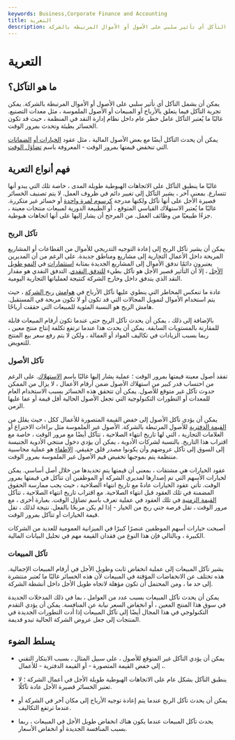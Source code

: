 ```yaml
---
keywords: Business,Corporate Finance and Accounting
title: التعرية
description: يمكن أن يشمل التآكل أي تأثير سلبي على الأصول أو الأموال المرتبطة بالشركة.
---
```


# التعرية
## ما هو التآكل؟

يمكن أن يشمل التآكل أي تأثير سلبي على الأصول أو الأموال المرتبطة بالشركة. يمكن تجربة التآكل فيما يتعلق بالأرباح أو المبيعات أو الأصول الملموسة ، مثل معدات التصنيع. غالبًا ما يُعتبر التآكل عامل خطر عام داخل نظام إدارة النقد في المنظمة ، حيث قد تكون الخسائر بطيئة وتحدث بمرور الوقت.

يمكن أن يحدث التآكل أيضًا مع بعض الأصول المالية ، مثل عقود [الخيارات أو](/optionscontract) [الضمانات](/warrant) التي تنخفض قيمتها بمرور الوقت - المعروفة باسم [تضاؤل الوقت](/timedecay).

## فهم أنواع التعرية

غالبًا ما ينطبق التآكل على الاتجاهات الهبوطية طويلة المدى ، خاصة تلك التي يبدو أنها تتسارع. بمعنى آخر ، يشير التآكل إلى تغيير دائم في ظروف العمل. لا يتم تصنيف الخسائر قصيرة الأجل على أنها تآكل ولكنها مدرجة [كرسوم لمرة واحدة](/one-time-charge) أو خسائر غير متكررة. غالبًا ما يُعتبر الاستهلاك القياسي المتوقع ، أو الطبيعة الدورية لمبيعات منتجات معينة ، جزءًا طبيعيًا من وظائف العمل. من المرجح أن يشار إليها على أنها اتجاهات هبوطية.

### تآكل الربح

يمكن أن يشير تآكل الربح إلى إعادة التوجيه التدريجي للأموال من القطاعات أو المشاريع المربحة داخل الأعمال التجارية إلى مشاريع ومناطق جديدة. على الرغم من أن المديرين يعتبرون دائمًا تدفق الأموال إلى المشاريع الجديدة بمثابة [استثمارات](/investment) في [النمو طويل الأجل](/longtermgrowth) ، إلا أن التأثير قصير الأجل هو تآكل بطيء [للتدفق النقدي](/cashflow). التدفق النقدي هو مقدار النقد الذي يتدفق داخل وخارج الشركة كنتيجة لعملياتها التجارية اليومية.

عادة ما تنعكس المخاطر التي ينطوي عليها تآكل الأرباح في [هوامش](/profitmargin) [ربح الشركة](/profitmargin) ، حيث يتم استخدام الأموال لتمويل المجالات التي قد تكون أو لا تكون مربحة في المستقبل. هامش الربح هو النسبة المئوية للمبيعات التي حققت أرباحًا.

بالإضافة إلى ذلك ، يمكن أن يحدث تآكل الربح حتى عندما تكون أرقام المبيعات قابلة للمقارنة بالمستويات السابقة. يمكن أن يحدث هذا عندما ترتفع تكلفة إنتاج منتج معين ، ربما بسبب الزيادات في تكاليف المواد أو العمالة ، ولكن لا يتم رفع سعر بيع المنتج للتعويض.

### تآكل الأصول

تفقد أصول معينة قيمتها بمرور الوقت ؛ عملية يشار إليها غالبًا باسم [الاستهلاك](/depreciation). على الرغم من احتساب قدر كبير من استهلاك الأصول ضمن أرقام الأعمال ، لا يزال من الممكن حدوث تآكل غير متوقع للأصول. يمكن أن تتحقق هذه الخسائر بسبب الاستخدام العام للمعدات أو التطورات التكنولوجية التي تجعل الأصول الحالية أقل قيمة أو عفا عليها الزمن.

يمكن أن يؤدي تآكل الأصول إلى خفض القيمة المتصورة للأعمال ككل ، حيث يقلل من [القيمة الدفترية](/bookvalue) للأصول المرتبطة بالشركة. الأصول غير الملموسة مثل براءات الاختراع أو العلامات التجارية ، التي لها تاريخ انتهاء الصلاحية ، تتآكل أيضًا مع مرور الوقت ، خاصة مع اقتراب هذا التاريخ. بالنسبة لشركات الأدوية ، يمكن أن يؤدي دخول منتجي الأدوية الجنيسة إلى السوق إلى تآكل عروضهم وأن يكونوا مصدر قلق حقيقي. [الإطفاء](/amortization) هو عملية محاسبية منتظمة يتم بموجبها تخفيض قيم الأصول غير الملموسة بمرور الوقت.

عقود الخيارات هي مشتقات ، بمعنى أن قيمتها يتم تحديدها من خلال أصل أساسي. يمكن لخيارات الأسهم التي تم إصدارها لمديري الشركة أو الموظفين أن تتآكل في قيمتها بمرور الوقت. تأتي عقود الخيارات عادةً مع تاريخ انتهاء الصلاحية ، حيث يجب ممارسة الحقوق المضمنة في تلك العقود قبل انتهاء الصلاحية. مع اقتراب تاريخ انتهاء الصلاحية ، تتآكل [القيمة الزمنية](/timevalue) في تلك العقود في عملية تعرف باسم تضاؤل الوقت. بعبارة أخرى ، مع مرور الوقت ، تقل فرصة جني ربح من الخيار - إذا لم يكن مربحًا بالفعل. نتيجة لذلك ، تقل قيمة الخيارات أو تتآكل بمرور الوقت.

أصبحت خيارات أسهم الموظفين عنصرًا كبيرًا في الميزانية العمومية للعديد من الشركات الكبيرة ، وبالتالي فإن هذا النوع من فقدان القيمة مهم في تحليل البيانات المالية.

### تآكل المبيعات

يشير تآكل المبيعات إلى عملية انخفاض ثابت وطويل الأجل في أرقام المبيعات الإجمالية. هذه تختلف عن الانخفاضات المؤقتة في المبيعات لأن هذه الخسائر غالبًا ما تُعتبر منتشرة إلى حد ما ، ومن المحتمل أن تكون مؤهلة لاتجاه طويل الأجل داخل أنشطة الشركة.

يمكن أن يحدث تآكل المبيعات بسبب عدد من العوامل ، بما في ذلك المدخلات الجديدة في سوق هذا المنتج المعين ، أو انخفاض السعر نيابة عن المنافسة. يمكن أن يؤدي التقدم التكنولوجي في هذا المجال أيضًا إلى تآكل المبيعات إذا أدت التطورات الجديدة في المنتجات إلى جعل عروض الشركة الحالية تبدو قديمة.

## يسلط الضوء

- يمكن أن يؤدي التآكل غير المتوقع للأصول ، على سبيل المثال ، بسبب الابتكار التقني ، إلى خفض القيمة المتصورة - أو القيمة الدفترية - للأعمال.

- ينطبق التآكل بشكل عام على الاتجاهات الهبوطية طويلة الأجل في أعمال الشركة ؛ لا تعتبر الخسائر قصيرة الأجل عادة تآكلًا.

- يمكن أن يحدث تآكل الربح عندما يتم إعادة توجيه الأرباح إلى مكان آخر في الشركة أو عندما ترتفع التكاليف.

- يحدث تآكل المبيعات عندما يكون هناك انخفاض طويل الأجل في المبيعات ، ربما بسبب المنافسة الجديدة أو انخفاض الأسعار.

